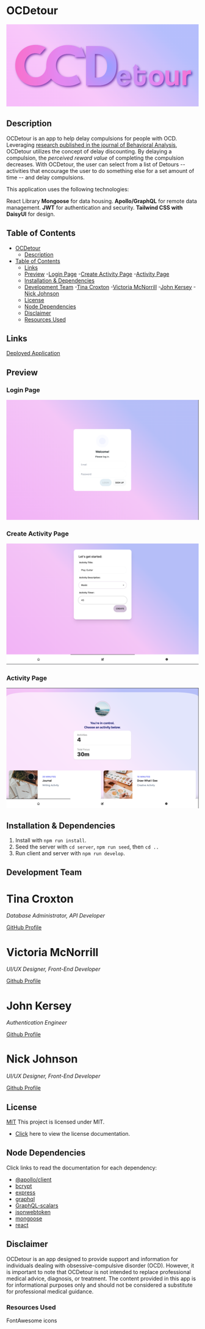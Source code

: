 # OCDetour

<img src="./gitAssets/ocdetour_banner.png">

## Description

OCDetour is an app to help delay compulsions for people with OCD. Leveraging [research published in the journal of Behavioral Analysis](https://www.ncbi.nlm.nih.gov/pmc/articles/PMC6758933/), OCDetour utilizes the concept of delay discounting. By delaying a compulsion, the _perceived reward value_ of completing the compulsion decreases. With OCDetour, the user can select from a list of Detours -- activities that encourage the user to do something else for a set amount of time -- and delay compulsions.

This application uses the following technologies:

React Library
**Mongoose** for data housing.
**Apollo/GraphQL** for remote data management.
**JWT** for authentication and security.
**Tailwind CSS with DaisyUI** for design.

## Table of Contents

- [OCDetour](#ocdetour)
    - [Description](#description)
- [Table of Contents](#table-of-contents)
    - [Links](#links)
    - [Preview](#preview)
        -[Login Page](#login-page)
        -[Create Activity Page](#create-activity-page)
        -[Activity Page](#activity-page)
    - [Installation & Dependencies](#installation--dependencies)
    - [Development Team](#development-team)
        -[Tina Croxton](#tina-croxton)
        -[Victoria McNorrill](#victoria-mcnorrill)
        -[John Kersey](#john-kersey)
        -[Nick Johnson](#nick-johnson)
    - [License](#license)
    - [Node Dependencies](#node-dependencies)
    - [Disclaimer](#disclaimer)
    - [Resources Used](#resources-used)

## Links

[Deployed Application]()

## Preview

### Login Page

![OCDetour Login Page](./assets/loginpreview.png)

### Create Activity Page

![OCDetour Create Activity Page](./assets/createactivitypreview.png)

### Activity Page

![OCDetour Activity Page](./assets/activitypreview.png)

## Installation & Dependencies

1. Install with `npm run install`.
2. Seed the server with `cd server`, `npm run seed`, then `cd ..`
3. Run client and server with `npm run develop`.

## Development Team

# Tina Croxton

*Database Administrator, API Developer* 

[GitHub Profile](https://github.com/TinaTheDev91)

# Victoria McNorrill

*UI/UX Designer, Front-End Developer*

[Github Profile](https://github.com/victoriamcn)

# John Kersey

*Authentication Engineer*

[Github Profile](https://github.com/JohnKersey2)

# Nick Johnson

*UI/UX Designer, Front-End Developer*

[Github Profile](https://github.com/jsnicholas)

## License

[MIT](https://img.shields.io/badge/License-MIT-blue.svg)
This project is licensed under MIT.

- [Click](https://pitt.libguides.com/openlicensing/MIT#:~:text=Users%20of%20software%20using%20an,and%20the%20X%20Windows%20System.) here to view the license documentation.

## Node Dependencies

Click links to read the documentation for each dependency:

- [@apollo/client](https://www.npmjs.com/package/@apollo/client)
- [bcrypt](https://www.npmjs.com/package/bcrypt)
- [express](https://www.npmjs.com/package/express)
- [graphql](https://www.npmjs.com/package/graphql)
- [GraphQL-scalars](https://www.npmjs.com/package/graphql-scalars)
- [jsonwebtoken](https://www.npmjs.com/package/jsonwebtoken)
- [mongoose](https://www.npmjs.com/package/mongoose)
- [react](https://www.npmjs.com/package/react)

## Disclaimer

OCDetour is an app designed to provide support and information for individuals dealing with obsessive-compulsive disorder (OCD). However, it is important to note that OCDetour is not intended to replace professional medical advice, diagnosis, or treatment. The content provided in this app is for informational purposes only and should not be considered a substitute for professional medical guidance.

### Resources Used

FontAwesome icons
